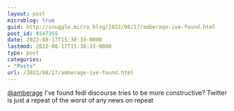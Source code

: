 ```yaml
---
layout: post
microblog: true
guid: http://snuggle.micro.blog/2022/08/17/amberage-ive-found.html
post_id: 4547355
date: 2022-08-17T15:38:33-0000
lastmod: 2022-08-17T15:38:33-0000
type: post
categories:
- "Posts"
url: /2022/08/17/amberage-ive-found.html
---
```

<p><span class="h-card" translate="no"><a href="https://eldritch.cafe/@amberage" class="u-url mention">@<span>amberage</span></a></span> I&#39;ve found fedi discourse tries to be more constructive? Twitter is just a repeat of the worst of any news on repeat</p>
